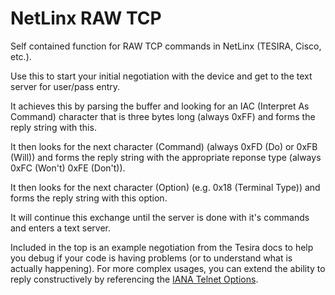 # NetLinx RAW TCP
Self contained function for RAW TCP commands in NetLinx (TESIRA, Cisco, etc.).


Use this to start your initial negotiation with the device and get to the text server for user/pass entry.


It achieves this by parsing the buffer and looking for an IAC (Interpret As Command) character that is three bytes long (always 0xFF) and forms the reply string with this.

It then looks for the next character (Command) (always 0xFD (Do) or 0xFB (Will)) and forms the reply string with the appropriate reponse type (always 0xFC (Won't) 0xFE (Don't)).

It then looks for the next character (Option) (e.g. 0x18 (Terminal Type)) and forms the reply string with this option.


It will continue this exchange until the server is done with it's commands and enters a text server.


Included in the top is an example negotiation from the Tesira docs to help you debug if your code is having problems (or to understand what is actually happening).
For more complex usages, you can extend the ability to reply constructively by referencing the [IANA Telnet Options](http://www.iana.org/assignments/telnet-options/telnet-options.xhtml).